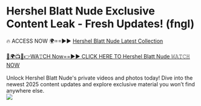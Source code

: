# Hershel Blatt Nude Exclusive Content Leak - Fresh Updates! (fngl)

🔥 ACCESS NOW 🌍==►► <a href="https://tinyurl.com/yc657z5k" rel="nofollow">Hershel Blatt Nude Latest Collection</a>
<br><br>
[🔴🌍📺📱👉WA𝚃CH Now==►► CLICK HERE TO Hershel Blatt Nude 𝚆𝙰𝚃𝙲𝙷 NOW](https://tinyurl.com/yc657z5k)
<br><br>
Unlock Hershel Blatt Nude's private videos and photos today! Dive into the newest 2025 content updates and explore exclusive material you won’t find anywhere else.
<br>
<a href="https://tinyurl.com/yc657z5k" rel="nofollow" data-target="animated-image.originalLink"><img src="https://camo.githubusercontent.com/8a4f000d20f83aca3bf7ec5f350d767afa0574a8a352519fd8cfa583a6f93a33/68747470733a2f2f692e696d6775722e636f6d2f644a486b345a712e676966" data-canonical-src="https://i.imgur.com/dJHk4Zq.gif" style="max-width: 100%; display: inline-block;" data-target="animated-image.originalImage"></a>
<br>
